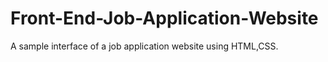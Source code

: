 # Front-End-Job-Application-Website
A sample interface of a job application website using HTML,CSS. 
